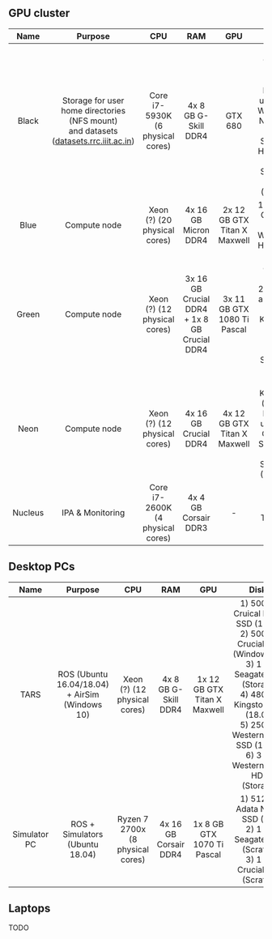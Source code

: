 ## GPU cluster

|Name | Purpose | CPU | RAM | GPU |Disks|
|:-----:|:-----:|:-----:|:-----:|:-----:|:-------:|
|Black| Storage for user home directories (NFS mount) <br> and datasets ([datasets.rrc.iiit.ac.in](datasets.rrc.iiit.ac.in)) | Core i7-5930K (6 physical cores)| 4x 8 GB G-Skill DDR4 | GTX 680 | 1) 500 GB Crucial SSD (OS) <br> 2) 12 TB RAID5 array using 2x 4 TB WesternDigital NAS HDD and 2x 4TB Seagate NAS HDD (storage)<br> 3) 6 TB Seagate NAS HDD (unmounted)|
|Blue|Compute node| Xeon (?) (20 physical cores)|4x 16 GB Micron DDR4|2x 12 GB GTX Titan X Maxwell|1) 500 Crucial GB SSD (OS)<br> 2) 1 TB WesternDigital HDD (Scratch) |
|Green|Compute node|Xeon (?) (12 physical cores)|3x 16 GB Crucial DDR4 + 1x 8 GB Crucial DDR4|3x 11 GB GTX 1080 Ti Pascal|1) 500 GB Crucial SSD (OS)<br> 2) 1 TB RAID0 array using 2x 500 GB Kingston SSD (Scratch)<br> 3) 500 GB Transcend SSD (Scratch 2)|
|Neon|Compute node|Xeon (?) (12 physical cores)|4x 16 GB Crucial DDR4|4x 12 GB GTX Titan X Maxwell|1) 240 GB Kingston SSD (OS) 2) 1 TB RAID0 array using 2x 500 GB Kingston SSD (Scratch)<br> 3) 3 TB Seagate HDD (Unmounted)|
|Nucleus|IPA & Monitoring|Core i7-2600K (4 physical cores)|4x 4 GB Corsair DDR3|-|1) 1 TB Toshiba HDD|

## Desktop PCs
|Name | Purpose | CPU | RAM | GPU |Disks|
|:-----:|:-----:|:-----:|:-----:|:-----:|:-------:|
|TARS|ROS (Ubuntu 16.04/18.04) + AirSim (Windows 10)|Xeon (?) (12 physical cores)| 4x 8 GB G-Skill DDR4 | 1x 12 GB GTX Titan X Maxwell | 1) 500 GB Cruical NVMe SSD (18.04)<br> 2) 500 GB Crucial SSD (Windows 10) <br> 3) 1 TB Seagate HDD (Storage) <br> 4) 480 GB Kingston SSD (18.04) <br> 5) 250 GB WesternDigital SSD (16.04) <br> 6) 3 TB WesternDigital HDD (Storage)|
|Simulator PC|ROS + Simulators (Ubuntu 18.04)|Ryzen 7 2700x (8 physical cores)|4x 16 GB Corsair DDR4 | 1x 8 GB GTX 1070 Ti Pascal | 1) 512 GB Adata NVMe SSD (OS) <br> 2) 1 TB Seagate HDD (Scratch) <br>3) 1 TB Crucial SSD (Scratch)

## Laptops
TODO
